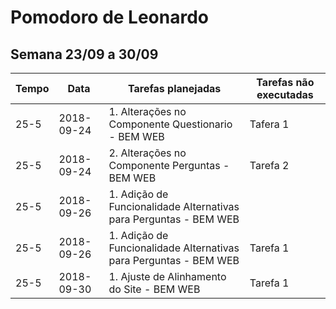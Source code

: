 # Pomodoro de Leonardo

## Semana 23/09 a 30/09

| Tempo | Data | Tarefas planejadas | Tarefas não executadas |
| --- | --- | --- | --- |
| 25-5 | 2018-09-24 | 1. Alterações no Componente Questionario - BEM WEB | Tafera 1 |
| 25-5 | 2018-09-24 | 2. Alterações no Componente Perguntas - BEM WEB | Tarefa 2  |
| 25-5 | 2018-09-26 | 1. Adição de Funcionalidade Alternativas para Perguntas - BEM WEB |  |
| 25-5 | 2018-09-26 | 1. Adição de Funcionalidade Alternativas para Perguntas - BEM WEB | Tarefa 1  |
| 25-5 | 2018-09-30 | 1. Ajuste de Alinhamento do Site - BEM WEB | Tarefa 1  |
